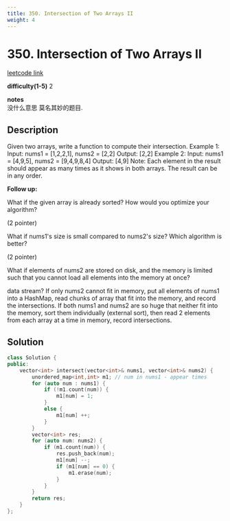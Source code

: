 ```yaml
---
title: 350. Intersection of Two Arrays II
weight: 4
---
```

# 350. Intersection of Two Arrays II
[leetcode link](https://leetcode.com/problems/intersection-of-two-arrays-ii/)

**difficulty(1-5)** 
2

**notes**   
没什么意思 莫名其妙的题目.

## Description

Given two arrays, write a function to compute their intersection.
Example 1:
Input: nums1 = [1,2,2,1], nums2 = [2,2]
Output: [2,2]
Example 2:
Input: nums1 = [4,9,5], nums2 = [9,4,9,8,4]
Output: [4,9]
Note:
Each element in the result should appear as many times as it shows in both arrays.
The result can be in any order.

**Follow up:**

What if the given array is already sorted? How would you optimize your algorithm?

(2 pointer)

What if nums1's size is small compared to nums2's size? Which algorithm is better?

(2 pointer)

What if elements of nums2 are stored on disk, and the memory is limited such that you cannot load all elements into the memory at once?

data stream?
If only nums2 cannot fit in memory, put all elements of nums1 into a HashMap, read chunks of array that fit into the memory, and record the intersections.
If both nums1 and nums2 are so huge that neither fit into the memory, sort them individually (external sort), then read 2 elements from each array at a time in memory, record intersections.

## Solution
```c++
class Solution {
public:
    vector<int> intersect(vector<int>& nums1, vector<int>& nums2) {
        unordered_map<int,int> m1; // num in nums1 - appear times
        for (auto num : nums1) {
            if (!m1.count(num)) {
                m1[num] = 1;
            }
            else {
                m1[num] ++;
            }
        }
        vector<int> res;
        for (auto num: nums2) {
            if (m1.count(num)) {
                res.push_back(num);
                m1[num] --;
                if (m1[num] == 0) {
                    m1.erase(num);
                }
            }
        }
        return res;
    }
};
```